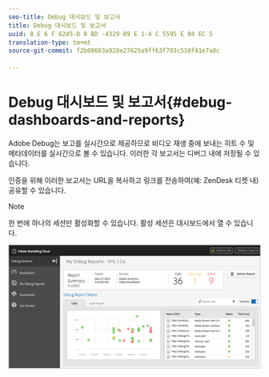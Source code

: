 ```yaml
---
seo-title: Debug 대시보드 및 보고서
title: Debug 대시보드 및 보고서
uuid: 8 E 6 F 6245-D 8 BD -4329-89 E 1-4 C 5595 E 04 EC 5
translation-type: tm+mt
source-git-commit: f2b08663a928e27625a9ff63f783c510f41e7a8c

---
```



# Debug 대시보드 및 보고서{#debug-dashboards-and-reports}

Adobe Debug는 보고를 실시간으로 제공하므로 비디오 재생 중에 보내는 히트 수 및 메타데이터를 실시간으로 볼 수 있습니다. 이러한 각 보고서는 디버그 내에 저장될 수 있습니다.

인증을 위해 이러한 보고서는 URL을 복사하고 링크를 전송하여(예: ZenDesk 티켓 내) 공유할 수 있습니다.

>[!NOTE]
>
>한 번에 하나의 세션만 활성화할 수 있습니다. 활성 세션은 대시보드에서 열 수 있습니다.

![](assets/debug-dashboard.png)

